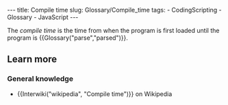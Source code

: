 --- title: Compile time slug: Glossary/Compile\_time tags: - CodingScripting - Glossary - JavaScript ---

The *compile time* is the time from when the program is first loaded until the program is {{Glossary("parse","parsed")}}.

Learn more
----------

### General knowledge

-   {{Interwiki("wikipedia", "Compile time")}} on Wikipedia
